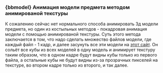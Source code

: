 ### {bbmodel} Анимация модели предмета методом анимированой текстуры
К сожалению сейчас нет нормального способа анимировать 3д модели предмета, но один из костыльных методов - покадровая анимация модели с помощью анимированой текстуры. Суть этого метода заключается в том, что надо сделать множество файлов модели, где каждый файл - 1 кадр, и далее засунуть все эти модели на [этот сайт](https://vberlier.github.io/animated-models/). Он сольёт все кубы из всех моделей в одну модель и анимирует текстуру таким образом, что в одном кадре будут видны кубы только из первого файла, а остальные кубы не будут видны из-за прозрачных пикселей на текстуре, во втором кадре только из второго, и так далее.